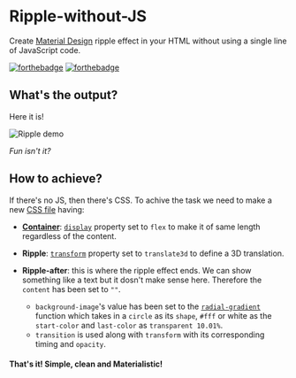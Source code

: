 # Ripple-without-JS
Create [Material Design](https://material.io/) ripple effect in your HTML without using a single line of JavaScript code.

[![forthebadge](https://forthebadge.com/images/badges/validated-html5.svg)](https://forthebadge.com) [![forthebadge](https://forthebadge.com/images/badges/uses-css.svg)](https://forthebadge.com)


## What's the output?
Here it is!

![Ripple demo](https://raw.githubusercontent.com/Kvaibhav01/Ripple-without-JS/master/demo.gif)

_Fun isn't it?_

## How to achieve?
If there's no JS, then there's CSS. To achive the task we need to make a new [CSS file](https://github.com/Kvaibhav01/Ripple-without-JS/blob/master/demo/style.css) having:

- **[Container](https://www.w3schools.com/w3css/w3css_containers.asp)**: [`display`](https://www.w3schools.com/cssref/pr_class_display.asp) property set to `flex` to make it of same length regardless of the content.
  
- **Ripple**: [`transform`](https://www.w3schools.com/cssref/css3_pr_transform.asp) property set to `translate3d` to define a 3D translation.

- **Ripple-after**: this is where the ripple effect ends. We can show something like a text but it dosn't make sense here. Therefore the `content` has been set to `""`.
  - `background-image`'s value has been set to the [`radial-gradient`](https://www.w3schools.com/cssref/func_radial-gradient.asp) function which takes in a `circle` as its `shape`, `#fff` or white as the `start-color` and `last-color` as `transparent 10.01%`.
  - `transition` is used along with `transform` with its corresponding timing and `opacity`.
  
#### That's it! Simple, clean and Materialistic!  
  
